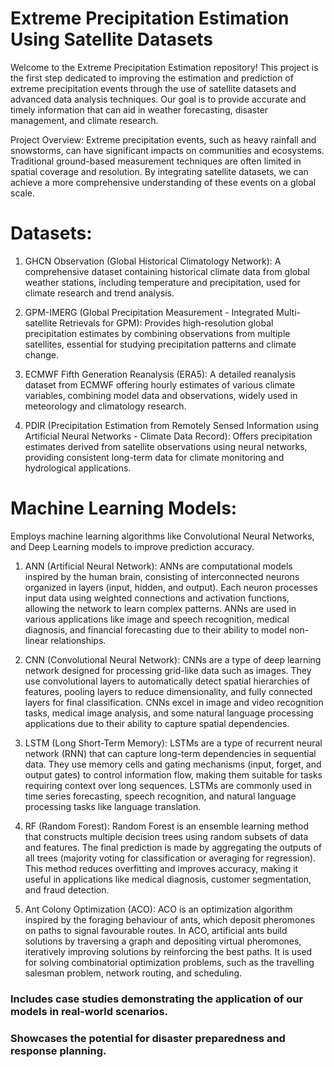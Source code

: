 # Extreme Precipitation Estimation Using Satellite Datasets

Welcome to the Extreme Precipitation Estimation repository! 
This project is the first step dedicated to improving the estimation and prediction of extreme precipitation events through the use of satellite datasets and advanced data analysis techniques. Our goal is to provide accurate and timely information that can aid in weather forecasting, disaster management, and climate research.

Project Overview:
Extreme precipitation events, such as heavy rainfall and snowstorms, can have significant impacts on communities and ecosystems. Traditional ground-based measurement techniques are often limited in spatial coverage and resolution. By integrating satellite datasets, we can achieve a more comprehensive understanding of these events on a global scale.

# Datasets:
1. GHCN Observation (Global Historical Climatology Network): A comprehensive dataset containing historical climate data from global weather stations, including temperature and precipitation, used for climate research and trend analysis.

2. GPM-IMERG (Global Precipitation Measurement - Integrated Multi-satellite Retrievals for GPM): Provides high-resolution global precipitation estimates by combining observations from multiple satellites, essential for studying precipitation patterns and climate change.

3. ECMWF Fifth Generation Reanalysis (ERA5): A detailed reanalysis dataset from ECMWF offering hourly estimates of various climate variables, combining model data and observations, widely used in meteorology and climatology research.

4. PDIR (Precipitation Estimation from Remotely Sensed Information using Artificial Neural Networks - Climate Data Record): Offers precipitation estimates derived from satellite observations using neural networks, providing consistent long-term data for climate monitoring and hydrological applications.




# Machine Learning Models:
  Employs machine learning algorithms like Convolutional Neural Networks, and Deep Learning models to improve prediction accuracy.
1. ANN (Artificial Neural Network): ANNs are computational models inspired by the human brain, consisting of interconnected neurons organized in layers (input, hidden, and output). Each neuron processes input data using weighted connections and activation functions, allowing the network to learn complex patterns. ANNs are used in various applications like image and speech recognition, medical diagnosis, and financial forecasting due to their ability to model non-linear relationships.

2. CNN (Convolutional Neural Network): CNNs are a type of deep learning network designed for processing grid-like data such as images. They use convolutional layers to automatically detect spatial hierarchies of features, pooling layers to reduce dimensionality, and fully connected layers for final classification. CNNs excel in image and video recognition tasks, medical image analysis, and some natural language processing applications due to their ability to capture spatial dependencies.

3. LSTM (Long Short-Term Memory): LSTMs are a type of recurrent neural network (RNN) that can capture long-term dependencies in sequential data. They use memory cells and gating mechanisms (input, forget, and output gates) to control information flow, making them suitable for tasks requiring context over long sequences. LSTMs are commonly used in time series forecasting, speech recognition, and natural language processing tasks like language translation.

4. RF (Random Forest): Random Forest is an ensemble learning method that constructs multiple decision trees using random subsets of data and features. The final prediction is made by aggregating the outputs of all trees (majority voting for classification or averaging for regression). This method reduces overfitting and improves accuracy, making it useful in applications like medical diagnosis, customer segmentation, and fraud detection.

5. Ant Colony Optimization (ACO): ACO is an optimization algorithm inspired by the foraging behaviour of ants, which deposit pheromones on paths to signal favourable routes. In ACO, artificial ants build solutions by traversing a graph and depositing virtual pheromones, iteratively improving solutions by reinforcing the best paths. It is used for solving combinatorial optimization problems, such as the travelling salesman problem, network routing, and scheduling.

### Includes case studies demonstrating the application of our models in real-world scenarios.
### Showcases the potential for disaster preparedness and response planning.
